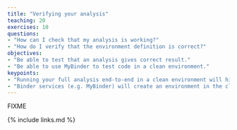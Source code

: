 ```yaml
---
title: "Verifying your analysis"
teaching: 20
exercises: 10
questions:
- "How can I check that my analysis is working?"
- "How do I verify that the environment definition is correct?"
objectives:
- "Be able to test that an analysis gives correct result."
- "Be able to use MyBinder to test code in a clean environment."
keypoints:
- "Running your full analysis end-to-end in a clean environment will highlight most problems."
- "Binder services (e.g. MyBinder) will create an environment in the cloud based on your definiiton."
---
```

FIXME

{% include links.md %}

